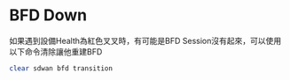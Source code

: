 # BFD Down #

如果遇到設備Health為紅色叉叉時，有可能是BFD Session沒有起來，可以使用以下命令清除讓他重建BFD

```bash
clear sdwan bfd transition 
```